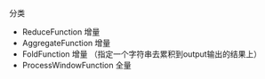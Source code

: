 分类
* ReduceFunction 增量
* AggregateFunction 增量
* FoldFunction 增量  （指定一个字符串去累积到output输出的结果上）
* ProcessWindowFunction 全量
